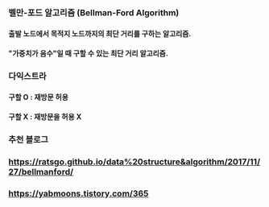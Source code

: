 ### 벨만-포드 알고리즘 (Bellman-Ford Algorithm)
#### 출발 노드에서 목적지 노드까지의 최단 거리를 구하는 알고리즘.
#### "가중치가 음수"일 때 구할 수 있는 최단 거리 알고리즘.
### 다익스트라
#### 구할 O : 재방문 허용
#### 구할 X : 재방문을 허용 X

### 추천 블로그
### https://ratsgo.github.io/data%20structure&algorithm/2017/11/27/bellmanford/
### https://yabmoons.tistory.com/365